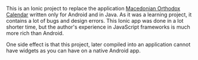This is an Ionic project to replace the application [Macedonian Orthodox Calendar](https://play.google.com/store/apps/details?id=com.mpcalendar.orthodoxcalendar) written only for Android and in Java. As it was a learning project, it contains a lot of bugs and design errors. This Ionic app was done in a lot shorter time, but the author's experience in JavaScript frameworks is much more rich than Android.

One side effect is that this project, later compiled into an application cannot have widgets as you can have on a native Android app.


